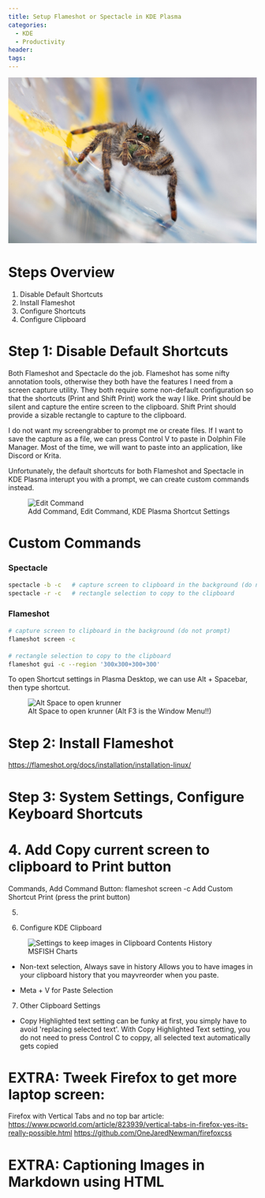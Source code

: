 ```yaml
---
title: Setup Flameshot or Spectacle in KDE Plasma
categories:
  - KDE
  - Productivity
header:
tags:
---
```

![Copy Copy Paste](/images/34_20200112Betancourtjumperonplastic4.jpg)

# Steps Overview

1. Disable Default Shortcuts
2. Install Flameshot
3. Configure Shortcuts
4. Configure Clipboard

# Step 1: Disable Default Shortcuts

Both Flameshot and Spectacle do the job. Flameshot has some nifty annotation tools, otherwise they both have the features I need from a screen capture utility. They both require some non-default configuration so that the shortcuts (Print and Shift Print) work the way I like. Print should be silent and capture the entire screen to the clipboard. Shift Print should provide a sizable rectangle to capture to the clipboard.

I do not want my screengrabber to prompt me or create files. If I want to save the capture as a file, we can press Control V to paste in Dolphin File Manager. Most of the time, we will want to paste into an application, like Discord or Krita.

Unfortunately, the default shortcuts for both Flameshot and Spectacle in KDE Plasma  interupt you with a prompt, we can create custom commands instead.

<figure>
  <img width="300px" src="{{site.url}}/images/editcommand00.png"
  alt="Edit Command"/>
  <figcaption>Add Command, Edit Command, KDE Plasma Shortcut Settings </figcaption>
</figure>

Custom Commands
===============

### Spectacle
```sh
spectacle -b -c   # capture screen to clipboard in the background (do not prompt)
spectacle -r -c   # rectangle selection to copy to the clipboard
```

### Flameshot
```sh
# capture screen to clipboard in the background (do not prompt)
flameshot screen -c

# rectangle selection to copy to the clipboard
flameshot gui -c --region '300x300+300+300'
```

To open Shortcut settings in Plasma Desktop, we can use Alt + Spacebar, then type shortcut.

<figure>
  <img src="https://i.imgur.com/clqm1Ub.png"
  alt="Alt Space to open krunner"/>
  <figcaption>Alt Space to open krunner (Alt F3 is the Window Menu!!)</figcaption>
</figure>




# Step 2: Install Flameshot

https://flameshot.org/docs/installation/installation-linux/


# Step 3: System Settings, Configure Keyboard Shortcuts


# 4. Add Copy current screen to clipboard to Print button

 Commands, Add Command Button:
flameshot screen -c
Add Custom Shortcut
Print (press the print button)

5.

6. Configure KDE Clipboard

<figure>
  <img src="{{site.url}}/images/settings00.png"
  alt="Settings to keep images in Clipboard Contents History"/>
  <figcaption>MSFISH Charts </figcaption>
</figure>


- Non-text selection, Always save in history
Allows you to have images in your clipboard history that you mayvreorder when you paste.

- Meta + V for Paste Selection

7. Other Clipboard Settings

- Copy Highlighted text setting can be funky at first, you simply have to avoid 'replacing selected text'. With Copy Highlighted Text setting, you do not need to press Control C to coppy, all selected text automatically gets copied



# EXTRA: Tweek Firefox to get more laptop screen:
Firefox with Vertical Tabs and no top bar article:
https://www.pcworld.com/article/823939/vertical-tabs-in-firefox-yes-its-really-possible.html
https://github.com/OneJaredNewman/firefoxcss


# EXTRA: Captioning Images in Markdown using HTML <figure>
